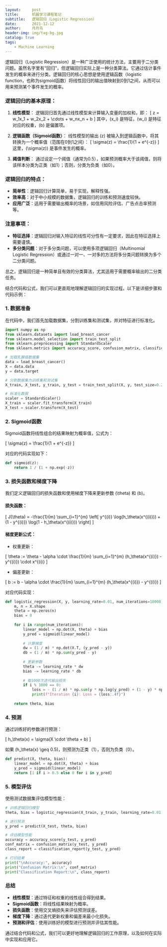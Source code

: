 ```yaml
---
layout:     post
title:      机器学习课程笔记
subtitle:   逻辑回归（Logistic Regression）
date:       2021-12-12
author:     月月鸟
header-img: img/tag-bg.jpg
catalog: true
tags:
    - Machine Learning
---
```


逻辑回归（Logistic Regression）是一种广泛使用的统计方法，主要用于二分类问题。虽然名字里有“回归”，但逻辑回归实际上是一种分类算法。它通过估计事件发生的概率来进行分类。逻辑回归的核心思想是使用逻辑函数（logistic function，也称为sigmoid函数）将线性回归的输出值映射到0到1之间，从而可以用来预测某个事件发生的概率。

### 逻辑回归的基本原理：

1. **线性模型**：
   逻辑回归首先通过线性模型来计算输入变量的加权和，即：
   \[
   z = w_1x_1 + w_2x_2 + \cdots + w_nx_n + b
   \]
   其中，\(x_i\) 是特征，\(w_i\) 是特征对应的权重，\(b\) 是偏置项。

2. **逻辑函数（Sigmoid函数）**：
   线性模型的输出 \(z\) 被输入到逻辑函数中，将其转换为一个概率值（范围在0到1之间）：
   \[
   \sigma(z) = \frac{1}{1 + e^{-z}}
   \]
   这里，\(\sigma(z)\) 是事件发生的概率。

3. **阈值判断**：
   通过设定一个阈值（通常为0.5），如果预测概率大于该阈值，则将该样本分类为正类（如1）；否则，分类为负类（如0）。

### 逻辑回归的特点：

- **简单性**：逻辑回归计算简单，易于实现，解释性强。
- **效率高**：对于中小规模的数据集，逻辑回归的训练和预测速度较快。
- **应用广泛**：适用于需要输出概率的场景，如信用风险评估、广告点击率预测等。

### 注意事项：

- **特征选择**：逻辑回归对输入特征的线性可分性有一定要求，因此在特征选择上需要谨慎。
- **多分类问题**：对于多分类问题，可以使用多项逻辑回归（Multinomial Logistic Regression）或通过一对一、一对多的方法将多分类问题转换为多个二分类问题。

总之，逻辑回归是一种简单且有效的分类算法，尤其适用于需要概率输出的二分类任务。


结合代码和公式，我们可以更直观地理解逻辑回归的实现过程。以下是详细步骤和代码示例：

### 1. 数据准备

在代码中，我们首先加载数据集，分割训练集和测试集，并对特征进行标准化。

```python
import numpy as np
from sklearn.datasets import load_breast_cancer
from sklearn.model_selection import train_test_split
from sklearn.preprocessing import StandardScaler
from sklearn.metrics import accuracy_score, confusion_matrix, classification_report

# 加载乳腺癌数据集
data = load_breast_cancer()
X = data.data
y = data.target

# 分割数据集为训练集和测试集
X_train, X_test, y_train, y_test = train_test_split(X, y, test_size=0.2, random_state=42)

# 标准化数据
scaler = StandardScaler()
X_train = scaler.fit_transform(X_train)
X_test = scaler.transform(X_test)
```

### 2. Sigmoid函数

Sigmoid函数将线性组合的结果映射为概率值，公式为：

\[
\sigma(z) = \frac{1}{1 + e^{-z}}
\]

对应的代码实现如下：

```python
def sigmoid(z):
    return 1 / (1 + np.exp(-z))
```

### 3. 损失函数和梯度下降

我们定义逻辑回归的损失函数和使用梯度下降来更新参数 \(\theta\) 和 \(b\)。

#### 损失函数：

\[
J(\theta) = -\frac{1}{m} \sum_{i=1}^{m} \left[ y^{(i)} \log(h_\theta(x^{(i)})) + (1 - y^{(i)}) \log(1 - h_\theta(x^{(i)})) \right]
\]

#### 梯度更新公式：

- 权重更新：

\[
\theta := \theta - \alpha \cdot \frac{1}{m} \sum_{i=1}^{m} (h_\theta(x^{(i)}) - y^{(i)}) \cdot x^{(i)}
\]

- 偏差更新：

\[
b := b - \alpha \cdot \frac{1}{m} \sum_{i=1}^{m} (h_\theta(x^{(i)}) - y^{(i)})
\]

对应代码实现：

```python
def logistic_regression(X, y, learning_rate=0.01, num_iterations=10000):
    m, n = X.shape
    theta = np.zeros(n)
    bias = 0
    
    for i in range(num_iterations):
        linear_model = np.dot(X, theta) + bias
        y_pred = sigmoid(linear_model)
        
        # 计算梯度
        dw = (1 / m) * np.dot(X.T, (y_pred - y))
        db = (1 / m) * np.sum(y_pred - y)
        
        # 更新参数
        theta -= learning_rate * dw
        bias -= learning_rate * db
        
        # 每1000次迭代输出损失
        if i % 1000 == 0:
            loss = - (1 / m) * np.sum(y * np.log(y_pred) + (1 - y) * np.log(1 - y_pred))
            print(f"Iteration {i}: Loss = {loss:.4f}")
    
    return theta, bias
```

### 4. 预测

通过训练好的参数进行预测：

\[
h_\theta(x) = \sigma(X \cdot \theta + b)
\]

如果 \(h_\theta(x) \geq 0.5\)，则预测为正类（1），否则为负类（0）。

```python
def predict(X, theta, bias):
    linear_model = np.dot(X, theta) + bias
    y_pred = sigmoid(linear_model)
    return [1 if i > 0.5 else 0 for i in y_pred]
```

### 5. 模型评估

使用测试数据集评估模型性能：

```python
# 训练逻辑回归模型
theta, bias = logistic_regression(X_train, y_train, learning_rate=0.01, num_iterations=10000)

# 进行预测
y_pred = predict(X_test, theta, bias)

# 评估模型性能
accuracy = accuracy_score(y_test, y_pred)
conf_matrix = confusion_matrix(y_test, y_pred)
class_report = classification_report(y_test, y_pred)

# 打印结果
print("\nAccuracy:", accuracy)
print("Confusion Matrix:\n", conf_matrix)
print("Classification Report:\n", class_report)
```

### 总结

- **线性模型**：通过特征和权重的线性组合得到结果。
- **Sigmoid函数**：将线性结果映射为概率。
- **损失函数**：使用交叉熵损失来评估预测误差。
- **梯度下降**：通过迭代更新权重和偏差来最小化损失。
- **预测和评估**：使用训练好的模型进行预测并评估其性能。

通过结合代码和公式，我们可以更好地理解逻辑回归的工作原理，以及如何在实际中实现和应用它。

